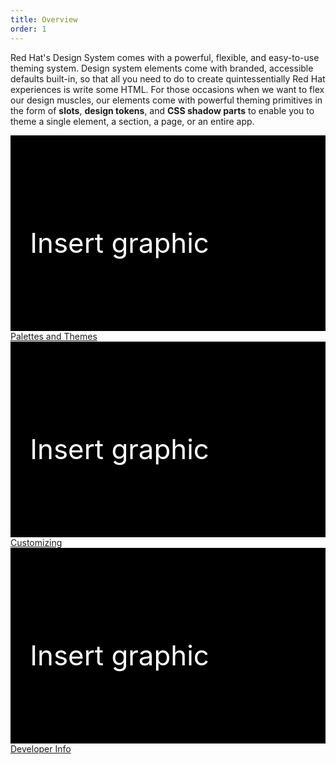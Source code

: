 ```yaml
---
title: Overview
order: 1
---
```

<style>
  .card-grid {
    display: grid;
    gap: var(--rh-space-lg);
    grid-template-columns: repeat(auto-fill, minmax(320px, 1fr));
    & rh-card {
      &::part(header) {
        padding: 0;
        margin: 0;
      }
  }
</style>

<script type="module">
  import '@rhds/elements/rh-card/rh-card.js'
</script>

Red Hat's Design System comes with a powerful, flexible, and easy-to-use
theming system. Design system elements come with branded, accessible defaults 
built-in, so that all you need to do to create quintessentially Red Hat 
experiences is write some HTML. For those occasions when we want to flex our 
design muscles, our elements come with powerful theming primitives in the form 
of **slots**, **design tokens**, and **CSS shadow parts** to enable you to theme 
a single element, a section, a page, or an entire app.

<nav class="card-grid">
  <rh-card>
    <svg slot="header" viewBox="0 0 161 100">
      <rect x="0" y="0" width="161" height="100" fill="var(--rh-color-brand-red-on-light)" />
      <text fill="white" font="bold" x="10" y="60">Insert graphic</text>
    </svg>
    <rh-cta slot="footer">
      <a href="palettes-and-themes/">Palettes and Themes</a>
    </rh-cta>
  </rh-card>
  <rh-card>
    <svg slot="header" viewBox="0 0 161 100">
      <rect x="0" y="0" width="161" height="100" fill="var(--rh-color-brand-red-on-light)" />
      <text fill="white" font="bold" x="10" y="60">Insert graphic</text>
    </svg>
    <rh-cta slot="footer">
      <a href="customizing/">Customizing</a>
    </rh-cta>
  </rh-card>
  <rh-card>
    <svg slot="header" viewBox="0 0 161 100">
      <rect x="0" y="0" width="161" height="100" fill="var(--rh-color-brand-red-on-light)" />
      <text fill="white" font="bold" x="10" y="60">Insert graphic</text>
    </svg>
    <rh-cta slot="footer">
      <a href="developers/">Developer Info</a>
    </rh-cta>
  </rh-card>
</nav>
